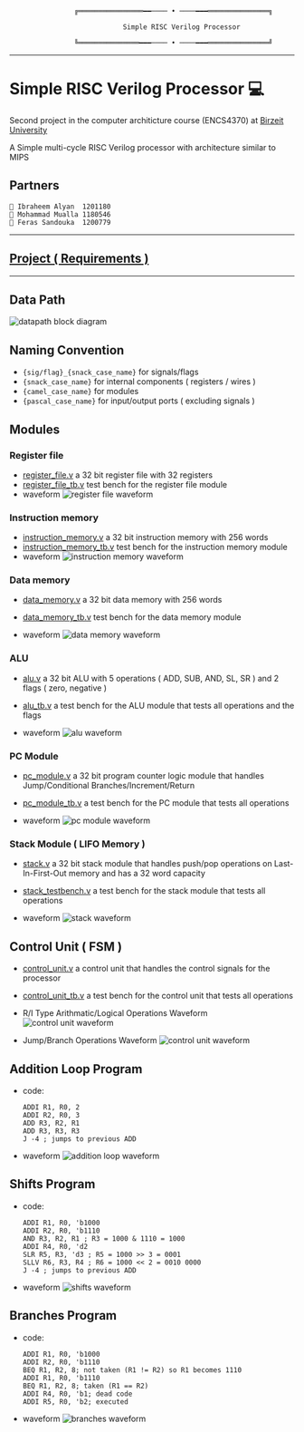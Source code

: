                     ╔════════════════━━──── • ────━━━═══════════════╗

                                Simple RISC Verilog Processor

                    ╚═══════════════━━━──── • ────━━━═══════════════╝

---

# Simple RISC Verilog Processor 💻

Second project in the computer architicture course (ENCS4370) at [Birzeit University](https://www.birzeit.edu/)

A Simple multi-cycle RISC Verilog processor with architecture similar to MIPS

## Partners

```
👷 Ibraheem Alyan  1201180
👷 Mohammad Mualla 1180546
👷 Feras Sandouka  1200779
```

---

## [Project ( Requirements )](./Project_Paper.pdf)

---

## Data Path

![datapath block diagram](./assets/data_path.png)

## Naming Convention

- `{sig/flag}_{snack_case_name}` for signals/flags
- `{snack_case_name}` for internal components ( registers / wires )
- `{camel_case_name}` for modules
- `{pascal_case_name}` for input/output ports ( excluding signals )

## Modules

### Register file

- [register_file.v](./processor_modules/RiscProcessor/processor/src/register_file/register_file.v)
  a 32 bit register file with 32 registers
- [register_file_tb.v](./processor_modules/RiscProcessor/processor/src/register_file/register_file_testbench.v)
  test bench for the register file module
- waveform
  ![register file waveform](./assets/register_file_tb_waveform.png)

### Instruction memory

- [instruction_memory.v](./processor_modules/RiscProcessor/processor/src/instruction_fetch/InstructionMemory.v)
  a 32 bit instruction memory with 256 words
- [instruction_memory_tb.v](.processor_modules/RiscProcessor/processor/src/instruction_fetch/instruction_memory_testbench.v)
  test bench for the instruction memory module
- waveform
  ![instruction memory waveform](./assets/instruction_memory_waveform.png)

### Data memory

- [data_memory.v](./processor_modules/RiscProcessor/processor/src/data_memory/data_memory.v)
  a 32 bit data memory with 256 words

- [data_memory_tb.v](./processor_modules/RiscProcessor/processor/src/data_memory/data_memory_testbench.v)
  test bench for the data memory module

- waveform
  ![data memory waveform](./assets/data_memory_waveform.png)

### ALU

- [alu.v](./processor_modules/RiscProcessor/processor/src/alu/alu.v)
  a 32 bit ALU with 5 operations ( ADD, SUB, AND, SL, SR ) and 2 flags ( zero, negative )

- [alu_tb.v](./processor_modules/RiscProcessor/processor/src/alu/alu_testbench.v)
  a test bench for the ALU module that tests all operations and the flags

- waveform
  ![alu waveform](./assets/alu_tb_waveform.png)

### PC Module

- [pc_module.v](./processor_modules/RiscProcessor/processor/src/instruction_fetch/pc_module.v)
  a 32 bit program counter logic module that handles Jump/Conditional Branches/Increment/Return

- [pc_module_tb.v](./processor_modules/RiscProcessor/processor/src/instruction_fetch/pc_module_testbench.v)
  a test bench for the PC module that tests all operations

- waveform
  ![pc module waveform](./assets/pc_module_tb_waveform.png)

### Stack Module ( LIFO Memory )

- [stack.v](./processor_modules/RiscProcessor/processor/src/stack/stack.v)
  a 32 bit stack module that handles push/pop operations on Last-In-First-Out memory and has a 32 word capacity

- [stack_testbench.v](./processor_modules/RiscProcessor/processor/src/stack/stack_testbench.v)
  a test bench for the stack module that tests all operations

- waveform
  ![stack waveform](./assets/stack_testbench.png)

## Control Unit ( FSM )

- [control_unit.v](./processor_modules/RiscProcessor/processor/src/control_unit/control_unit.v)
  a control unit that handles the control signals for the processor

- [control_unit_tb.v](./processor_modules/RiscProcessor/processor/src/control_unit/control_unit_testbench.v)
  a test bench for the control unit that tests all operations

- R/I Type Arithmatic/Logical Operations Waveform
  ![control unit waveform](./assets/control_unit/arithmatic_logical_waveform.png)
- Jump/Branch Operations Waveform
  ![control unit waveform](./assets/control_unit/jump_branch_waveform.png)

## Addition Loop Program

- code:

  ```assembly
  ADDI R1, R0, 2
  ADDI R2, R0, 3
  ADD R3, R2, R1
  ADD R3, R3, R3
  J -4 ; jumps to previous ADD
  ```

- waveform
  ![addition loop waveform](./assets/programs/addition_loop.png)

## Shifts Program

- code:

  ```assembly
  ADDI R1, R0, 'b1000
  ADDI R2, R0, 'b1110
  AND R3, R2, R1 ; R3 = 1000 & 1110 = 1000
  ADDI R4, R0, 'd2
  SLR R5, R3, 'd3 ; R5 = 1000 >> 3 = 0001
  SLLV R6, R3, R4 ; R6 = 1000 << 2 = 0010 0000
  J -4 ; jumps to previous ADD
  ```

- waveform
  ![shifts waveform](./assets/programs/shifts.png)

## Branches Program

- code:

  ```assembly
  ADDI R1, R0, 'b1000
  ADDI R2, R0, 'b1110
  BEQ R1, R2, 8; not taken (R1 != R2) so R1 becomes 1110
  ADDI R1, R0, 'b1110
  BEQ R1, R2, 8; taken (R1 == R2)
  ADDI R4, R0, 'b1; dead code
  ADDI R5, R0, 'b2; executed
  ```

- waveform
  ![branches waveform](./assets/programs/branch.png)
